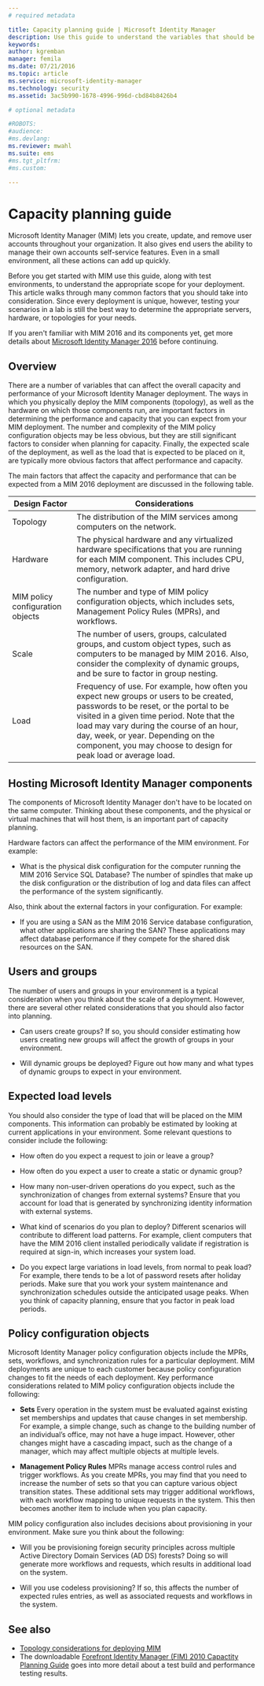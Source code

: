 ```yaml
---
# required metadata

title: Capacity planning guide | Microsoft Identity Manager
description: Use this guide to understand the variables that should be considered before deploying MIM 2016, including load levels and policy decisions.
keywords:
author: kgremban
manager: femila
ms.date: 07/21/2016
ms.topic: article
ms.service: microsoft-identity-manager
ms.technology: security
ms.assetid: 3ac5b990-1678-4996-996d-cbd84b8426b4

# optional metadata

#ROBOTS:
#audience:
#ms.devlang:
ms.reviewer: mwahl
ms.suite: ems
#ms.tgt_pltfrm:
#ms.custom:

---
```


# Capacity planning guide

Microsoft Identity Manager (MIM) lets you create, update, and remove user accounts throughout your organization. It also gives end users the ability to manage their own accounts self-service features. Even in a small environment, all these actions can add up quickly.

Before you get started with MIM use this guide, along with test environments, to understand the appropriate scope for your deployment. This article walks through many common factors that you should take into consideration. Since every deployment is unique, however, testing your scenarios in a lab is still the best way to determine the appropriate servers, hardware, or topologies for your needs.

If you aren't familiar with MIM 2016 and its components yet, get more details about [Microsoft Identity Manager 2016](/microsoft-identity-manager/understand-explore/microsoft-identity-manager-2016) before continuing.

## Overview
There are a number of variables that can affect the overall capacity and performance of your Microsoft Identity Manager deployment. The ways in which you physically deploy the MIM components (topology), as well as the hardware on which those components run, are important factors in determining the performance and capacity that you can expect from your MIM deployment. The number and complexity of the MIM policy configuration objects may be less obvious, but they are still significant factors to consider when planning for capacity. Finally, the expected scale of the deployment, as well as the load that is expected to be placed on it, are typically more obvious factors that affect performance and capacity.

The main factors that affect the capacity and performance that can be expected from a MIM 2016 deployment are discussed in the following table.

| Design Factor | Considerations |
| ------------- | -------------- |
| Topology | The distribution of the MIM services among computers on the network. |
| Hardware | The physical hardware and any virtualized hardware specifications that you are running for each MIM component. This includes CPU, memory, network adapter, and hard drive configuration. |
| MIM policy configuration objects | The number and type of MIM policy configuration objects, which includes sets, Management Policy Rules (MPRs), and workflows. |
| Scale | The number of users, groups, calculated groups, and custom object types, such as computers to be managed by MIM 2016. Also, consider the complexity of dynamic groups, and be sure to factor in group nesting. |
| Load | Frequency of use. For example, how often you expect new groups or users to be created, passwords to be reset, or the portal to be visited in a given time period. Note that the load may vary during the course of an hour, day, week, or year. Depending on the component, you may choose to design for peak load or average load. |


## Hosting Microsoft Identity Manager components

The components of Microsoft Identity Manager don't have to be located on the same computer. Thinking about these components, and the physical or virtual machines that will host them, is an important part of capacity planning.

Hardware factors can affect the performance of the MIM environment. For example:
- What is the physical disk configuration for the computer running the MIM 2016 Service SQL Database? The number of spindles that make up the disk configuration or the distribution of log and data files can affect the performance of the system significantly.

Also, think about the external factors in your configuration. For example:
- If you are using a SAN as the MIM 2016 Service database configuration, what other applications are sharing the SAN? These applications may affect database performance if they compete for the shared disk resources on the SAN.


## Users and groups
The number of users and groups in your environment is a typical consideration when you think about the scale of a deployment. However, there are several other related considerations that you should also factor into planning.

- Can users create groups? If so, you should consider estimating how users creating new groups will affect the growth of groups in your environment.

- Will dynamic groups be deployed? Figure out how many and what types of dynamic groups to expect in your environment.


## Expected load levels
You should also consider the type of load that will be placed on the MIM components. This information can probably be estimated by looking at current applications in your environment. Some relevant questions to consider include the following:

- How often do you expect a request to join or leave a group?

- How often do you expect a user to create a static or dynamic group?

- How many non-user-driven operations do you expect, such as the synchronization of changes from external systems? Ensure that you account for load that is generated by synchronizing identity information with external systems.

- What kind of scenarios do you plan to deploy? Different scenarios will contribute to different load patterns. For example, client computers that have the MIM 2016 client installed periodically validate if registration is required at sign-in, which increases your system load.

- Do you expect large variations in load levels, from normal to peak load? For example, there tends to be a lot of password resets after holiday periods. Make sure that you work your system maintenance and synchronization schedules outside the anticipated usage peaks. When you think of capacity planning, ensure that you factor in peak load periods.


## Policy configuration objects

Microsoft Identity Manager policy configuration objects include the MPRs, sets, workflows, and synchronization rules for a particular deployment. MIM deployments are unique to each customer because policy configuration changes to fit the needs of each deployment. Key performance considerations related to MIM policy configuration objects include the following:

- **Sets** Every operation in the system must be evaluated against existing set memberships and updates that cause changes in set membership. For example, a simple change, such as change to the building number of an individual’s office, may not have a huge impact. However, other changes might have a cascading impact, such as the change of a manager, which may affect multiple objects at multiple levels.

- **Management Policy Rules** MPRs manage access control rules and trigger workflows. As you create MPRs, you may find that you need to increase the number of sets so that you can capture various object transition states. These additional sets may trigger additional workflows, with each workflow mapping to unique requests in the system. This then becomes another item to include when you plan capacity.

MIM policy configuration also includes decisions about provisioning in your environment. Make sure you think about the following:

- Will you be provisioning foreign security principles across multiple Active Directory Domain Services (AD DS) forests? Doing so will generate more workflows and requests, which results in additional load on the system.

- Will you use codeless provisioning? If so, this affects the number of expected rules entries, as well as associated requests and workflows in the system.


## See also
- [Topology considerations for deploying MIM](topology-considerations.md)
- The downloadable [Forefront Identity Manager (FIM) 2010 Capactity Planning Guide](http://go.microsoft.com/fwlink/?LinkId=200180) goes into more detail about a test build and performance testing results.
